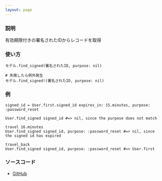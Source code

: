 ```yaml
---
layout: page
---
```


### 説明

有効期限付きの署名されたIDからレコードを取得

### 使い方

    モデル.find_signed(署名されたID, purpose: nil)

    # 失敗したら例外発生
    モデル.find_signed!(署名されたID, purpose: nil)

### 例

    signed_id = User.first.signed_id expires_in: 15.minutes, purpose: :password_reset

    User.find_signed signed_id #=> nil, since the purpose does not match

    travel 16.minutes
    User.find_signed signed_id, purpose: :password_reset #=> nil, since the signed id has expired

    travel_back
    User.find_signed signed_id, purpose: :password_reset #=> User.first

### ソースコード

- [GitHub](https://github.com/rails/rails/blob/984c3ef2775781d47efa9f541ce570daa2434a80/activerecord/lib/active_record/signed_id.rb#L42)
